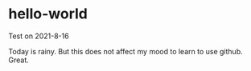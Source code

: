 # hello-world
Test on 2021-8-16

Today is rainy.
But this does not affect my mood to learn to use github.
Great.
